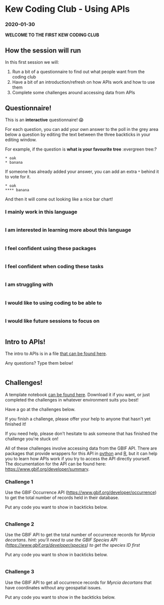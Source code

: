 # Kew Coding Club - Using APIs
### 2020-01-30

**WELCOME TO THE FIRST KEW CODING CLUB**

## How the session will run

In this first session we will:
1. Run a bit of a questionnaire to find out what people want from the coding club
2. Have a bit of an introduction/refresh on how APIs work and how to use them
3. Complete some challenges around accessing data from APIs

## Questionnaire!

This is an **interactive** questionnaire! :scream:

For each question, you can add your own answer to the poll in the grey area below a question by editing the text between the three backticks in your editing window.

For example, if the question is **what is your favourite tree** :evergreen tree:?

```
* oak
* banana
```

If someone has already added your answer, you can add an extra `*` behind it to vote for it.

```
* oak
**** banana
```

And then it will come out looking like a nice bar chart!

### I mainly work in this language

```
```

### I am interested in learning more about this language

```
```

### I feel confident using these packages

```
```

### I feel confident when coding these tasks

```
```

### I am struggling with

```
```

### I would like to using coding to be able to

```
```

### I would like future sessions to focus on

```
```
## Intro to APIs!

The intro to APIs is in a file [that can be found here](https://github.com/barnabywalker/kew_coding_club/blob/master/APIsIntro.md).

Any questions? Type them below!

```
```

## Challenges!

A template notebook [can be found here](https://github.com/barnabywalker/kew_coding_club/blob/master/challenges_20200130_apis.ipynb). Download it if you want, or just completed the challenges in whatever environment suits you best!

Have a go at the challenges below. 

If you finish a challenge, please offer your help to anyone that hasn't yet finished it! 

If you need help, please don't hesitate to ask someone that has finished the challenge you're stuck on!

All of these challenges involve accessing data from the GBIF API. There are packages that provide wrappers for this API in [python](https://github.com/sckott/pygbif) and [R](https://www.gbif.org/tool/81747/rgbif), but it can help you to learn how APIs work if you try to access the API directly yourself. The documentation for the API can be found here: https://www.gbif.org/developer/summary.

### Challenge 1

Use the GBIF Occurrence API (https://www.gbif.org/developer/occurrence) to get the total number of records held in their database.

Put any code you want to show in backticks below.

```
```

### Challenge 2

Use the GBIF API to get the total number of occurrence records for *Myrcia decortans*. 
*hint: you'll need to use the GBIF Species API (https://www.gbif.org/developer/species) to get the species ID first*

Put any code you want to show in backticks below.

```
```

### Challenge 3

Use the GBIF API to get all occurrence records for *Myrcia decortans* that have coordinates without any geospatial issues.

Put any code you want to show in the backticks below.

```
```
